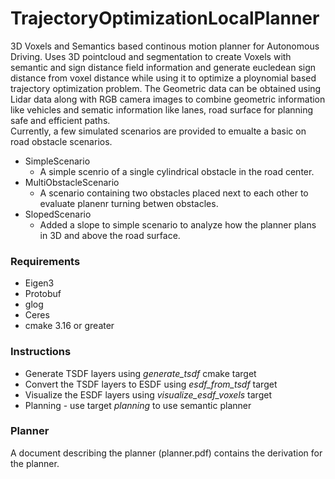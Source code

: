# TrajectoryOptimizationLocalPlanner
3D Voxels and Semantics based continous motion planner for Autonomous Driving. Uses 3D pointcloud and segmentation to create Voxels with semantic and sign distance field information and generate eucledean sign distance from voxel distance while using it to optimize a ploynomial based trajectory optimization problem. The Geometric data can be obtained using Lidar data along with RGB camera images to combine geometric information like vehicles and sematic information like lanes, road surface for planning safe and efficient paths. <br>
Currently, a few simulated scenarios are provided to emualte a basic on road obstacle scenarios. <br>
- SimpleScenario 
    - A simple scenrio of a single cylindrical obstacle
           in the road center.
- MultiObstacleScenario
    - A scenario containing two obstacles placed next to each other to evaluate planenr turning betwen obstacles.
- SlopedScenario
    - Added a slope to simple scenario to analyze how the planner plans in 3D and above the road surface.

### Requirements
- Eigen3
- Protobuf
- glog
- Ceres
- cmake 3.16 or greater

### Instructions
- Generate TSDF layers using *generate_tsdf* cmake target
- Convert the TSDF layers to ESDF using *esdf_from_tsdf* target
- Visualize the ESDF layers using *visualize_esdf_voxels* target
- Planning - use target *planning* to use semantic planner

### Planner
A document describing the planner (planner.pdf) contains the derivation for the planner.